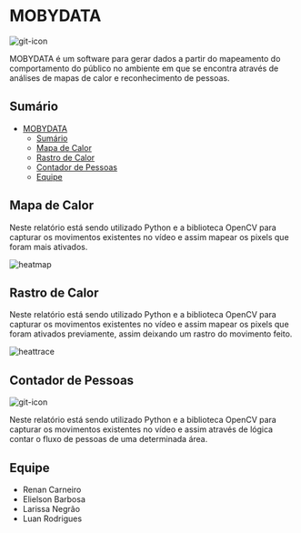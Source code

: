 # MOBYDATA
![git-icon](https://img.icons8.com/clouds/100/000000/crowd.png)

MOBYDATA é um software para gerar dados a partir do mapeamento do comportamento do público no ambiente em que se encontra através de análises de mapas de calor e reconhecimento de pessoas.

## Sumário
- [MOBYDATA](#mobydata)
  - [Sumário](#sum%c3%a1rio)
  - [Mapa de Calor](#mapa-de-calor)
  - [Rastro de Calor](#rastro-de-calor)
  - [Contador de Pessoas](#contador-de-pessoas)
  - [Equipe](#equipe)

## Mapa de Calor 
<!-- ![git-icon](https://img.icons8.com/clouds/100/000000/heat-map.png) -->

Neste relatório está sendo utilizado Python e a biblioteca OpenCV para capturar os movimentos existentes no vídeo e assim mapear os pixels que foram 
mais ativados.

![heatmap](heat-map.gif)

## Rastro de Calor 
<!-- ![git-icon](https://img.icons8.com/clouds/100/000000/treasure-map.png) -->

Neste relatório está sendo utilizado Python e a biblioteca OpenCV para capturar os movimentos existentes no vídeo e assim mapear os pixels que foram ativados previamente, assim deixando um rastro do movimento feito.

![heattrace](heat-trace.gif)

## Contador de Pessoas 
![git-icon](https://img.icons8.com/dusk/64/000000/counter.png)

Neste relatório está sendo utilizado Python e a biblioteca OpenCV para capturar os movimentos existentes no vídeo e assim através de lógica contar o fluxo de pessoas de uma determinada área.

## Equipe

* Renan Carneiro
* Elielson Barbosa
* Larissa Negrão
* Luan Rodrigues